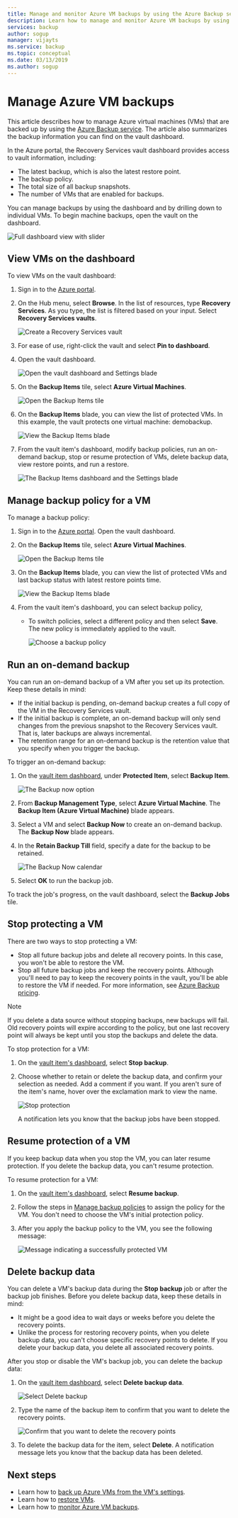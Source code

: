 ```yaml
---
title: Manage and monitor Azure VM backups by using the Azure Backup service
description: Learn how to manage and monitor Azure VM backups by using the Azure Backup service.
services: backup
author: sogup
manager: vijayts
ms.service: backup
ms.topic: conceptual
ms.date: 03/13/2019
ms.author: sogup
---
```

# Manage Azure VM backups

This article describes how to manage Azure virtual machines (VMs) that are backed up by using the [Azure Backup service](backup-overview.md). The article also summarizes the backup information you can find on the vault dashboard.


In the Azure portal, the Recovery Services vault dashboard provides access to vault information, including:

* The latest backup, which is also the latest restore point.
* The backup policy.
* The total size of all backup snapshots.
* The number of VMs that are enabled for backups.

You can manage backups by using the dashboard and by drilling down to individual VMs. To begin machine backups, open the vault on the dashboard.

![Full dashboard view with slider](./media/backup-azure-manage-vms/bottom-slider.png)

## View VMs on the dashboard

To view VMs on the vault dashboard:

1. Sign in to the [Azure portal](https://portal.azure.com/).
2. On the Hub menu, select **Browse**. In the list of resources, type **Recovery Services**. As you type, the list is filtered based on your input. Select **Recovery Services vaults**.

    ![Create a Recovery Services vault](./media/backup-azure-manage-vms/browse-to-rs-vaults.png)

3. For ease of use, right-click the vault and select **Pin to dashboard**.
4. Open the vault dashboard.

    ![Open the vault dashboard and Settings blade](./media/backup-azure-manage-vms/full-view-rs-vault.png)

5. On the **Backup Items** tile, select **Azure Virtual Machines**.

    ![Open the Backup Items tile](./media/backup-azure-manage-vms/contoso-vault-1606.png)

6. On the **Backup Items** blade, you can view the list of protected VMs. In this example, the vault protects one virtual machine: demobackup.  

    ![View the Backup Items blade](./media/backup-azure-manage-vms/backup-items-blade-select-item.png)

7. From the vault item's dashboard, modify backup policies, run an on-demand backup, stop or resume protection of VMs,  delete backup data, view restore points, and run a restore.

    ![The Backup Items dashboard and the Settings blade](./media/backup-azure-manage-vms/item-dashboard-settings.png)

## Manage backup policy for a VM

To manage a backup policy:

1. Sign in to the [Azure portal](https://portal.azure.com/). Open the vault dashboard.
2. On the **Backup Items** tile, select **Azure Virtual Machines**.

    ![Open the Backup Items tile](./media/backup-azure-manage-vms/contoso-vault-1606.png)

3. On the **Backup Items** blade, you can view the list of protected VMs and last backup status with latest restore points time.

    ![View the Backup Items blade](./media/backup-azure-manage-vms/backup-items-blade-select-item.png)

4. From the vault item's dashboard, you can select backup policy,

   * To switch policies, select a different policy and then select **Save**. The new policy is immediately applied to the vault.

     ![Choose a backup policy](./media/backup-azure-manage-vms/backup-policy-create-new.png)

## Run an on-demand backup
You can run an on-demand backup of a VM after you set up its protection. Keep these details in mind:

- If the initial backup is pending, on-demand backup creates a full copy of the VM in the Recovery Services vault.
- If the initial backup is complete, an on-demand backup will only send changes from the previous snapshot to the Recovery Services vault. That is, later backups are always incremental.
- The retention range for an on-demand backup is the retention value that you specify when you trigger the backup.

To trigger an on-demand backup:

1. On the [vault item dashboard](#view-vms-in-the-dashboard), under **Protected Item**, select **Backup Item**.

    ![The Backup now option](./media/backup-azure-manage-vms/backup-now-button.png)

2. From **Backup Management Type**, select **Azure Virtual Machine**. The **Backup Item (Azure Virtual Machine)** blade appears.
3. Select a VM and select **Backup Now** to create an on-demand backup. The **Backup Now** blade appears.
4. In the **Retain Backup Till** field, specify a date for the backup to be retained.

    ![The Backup Now calendar](./media/backup-azure-manage-vms/backup-now-check.png)

5. Select **OK** to run the backup job.

To track the job's progress, on the vault dashboard, select the **Backup Jobs** tile.

## Stop protecting a VM

There are two ways to stop protecting a VM:

- Stop all future backup jobs and delete all recovery points. In this case, you won't be able to restore the VM.
- Stop all future backup jobs and keep the recovery points. Although you'll need to pay to keep the recovery points in the vault, you'll be able to restore the VM if needed. For more information, see [Azure Backup pricing](https://azure.microsoft.com/pricing/details/backup/).

>[!NOTE]
>If you delete a data source without stopping backups, new backups will fail. Old recovery points will expire according to the policy, but one last recovery point will always be kept until you stop the backups and delete the data.
>

To stop protection for a VM:

1. On the [vault item's dashboard](#view-vms-in-the-dashboard), select **Stop backup**.
2. Choose whether to retain or delete the backup data, and confirm your selection as needed. Add a comment if you want. If you aren't sure of the item's name, hover over the exclamation mark to view the name.

    ![Stop protection](./media/backup-azure-manage-vms/retain-or-delete-option.png)

     A notification lets you know that the backup jobs have been stopped.

## Resume protection of a VM

If you keep backup data when you stop the VM, you can later resume protection. If you delete the backup data, you can't resume protection.

To resume protection for a VM:

1. On the [vault item's dashboard](#view-vms-in-the-dashboard), select **Resume backup**.

2. Follow the steps in [Manage backup policies](#manage-backup-policies) to assign the policy for the VM. You don't need to choose the VM's initial protection policy.
3. After you apply the backup policy to the VM, you see the following message:

    ![Message indicating a successfully protected VM](./media/backup-azure-manage-vms/success-message.png)

## Delete backup data

You can delete a VM's backup data during the **Stop backup** job or after the backup job finishes. Before you delete backup data, keep these details in mind:

- It might be a good idea to wait days or weeks before you delete the recovery points.
- Unlike the process for restoring recovery points, when you delete backup data, you can't choose specific recovery points to delete. If you delete your backup data, you delete all associated recovery points.

After you stop or disable the VM's backup job, you can delete the backup data:


1. On the [vault item dashboard](#view-vms-in-the-dashboard), select **Delete backup data**.

    ![Select Delete backup](./media/backup-azure-manage-vms/delete-backup-buttom.png)

1. Type the name of the backup item to confirm that you want to delete the recovery points.

    ![Confirm that you want to delete the recovery points](./media/backup-azure-manage-vms/item-verification-box.png)

1. To delete the backup data for the item, select **Delete**. A notification message lets you know that the backup data has been deleted.

## Next steps
- Learn how to [back up Azure VMs from the VM's settings](backup-azure-vms-first-look-arm.md).
- Learn how to [restore VMs](backup-azure-arm-restore-vms.md).
- Learn how to [monitor Azure VM backups](backup-azure-monitor-vms.md).
